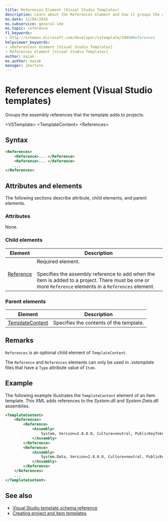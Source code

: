 ```yaml
---
title: References Element (Visual Studio Templates)
description: Learn about the References element and how it groups the assembly references that the template adds to projects.
ms.date: 11/04/2016
ms.subservice: general-ide
ms.topic: reference
f1_keywords:
- http://schemas.microsoft.com/developer/vstemplate/2005#References
helpviewer_keywords:
- <References> element [Visual Studio Templates]
- References element [Visual Studio Templates]
author: maiak
ms.author: maiak
manager: jmartens
---
```

# References element (Visual Studio templates)

Groups the assembly references that the template adds to projects.

 \<VSTemplate>
 \<TemplateContent>
 \<References>

## Syntax

```xml
<References>
    <Reference>... </Reference>
    <Reference>... </Reference>
    ...
</References>
```

## Attributes and elements
 The following sections describe attribute, child elements, and parent elements.

### Attributes
 None.

### Child elements

|Element|Description|
|-------------|-----------------|
|[Reference](../extensibility/reference-element-visual-studio-templates.md)|Required element.<br /><br /> Specifies the assembly reference to add when the item is added to a project. There must be one or more `Reference` elements in a `References` element.|

### Parent elements

|Element|Description|
|-------------|-----------------|
|[TemplateContent](../extensibility/templatecontent-element-visual-studio-templates.md)|Specifies the contents of the template.|

## Remarks
 `References` is an optional child element of `TemplateContent`.

 The `Reference` and `References` elements can only be used in *.vstemplate* files that have a `Type` attribute value of `Item`.

## Example
 The following example illustrates the `TemplateContent` element of an item template. This XML adds references to the *System.dll* and *System.Data.dll* assemblies.

```xml
<TemplateContent>
    <References>
        <Reference>
            <Assembly>
                System, Version=2.0.0.0, Culture=neutral, PublicKeyToken=b77a5c561934e089
            </Assembly>
        </Reference>
        <Reference>
            <Assembly>
                System.Data, Version=2.0.0.0, Culture=neutral, PublicKeyToken=b77a5c561934e089
            </Assembly>
        </Reference>
    </References>
    ...
</TemplateContent>
```

## See also
- [Visual Studio template schema reference](../extensibility/visual-studio-template-schema-reference.md)
- [Creating project and item templates](../ide/creating-project-and-item-templates.md)
